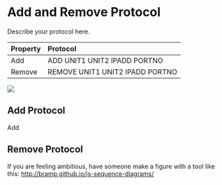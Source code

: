 # Add and Remove Protocol
Describe your protocol here.


| Property      | Protocol                              | 
| ------------- |:------------------------------------- | 
| Add           | ADD UNIT1 UNIT2 IPADD PORTNO          | 
| Remove        | REMOVE UNIT1 UNIT2 IPADD PORTNO       |  

<img src="https://cdn.rawgit.com/wenhuizhang/dist-sys-exercises/lec_3_prototype/lec-3/discovery/img/add_remove.svg">


## Add Protocol

Add 

## Remove Protocol 





If you are feeling ambitious, have someone make a figure with a tool like this: http://bramp.github.io/js-sequence-diagrams/
